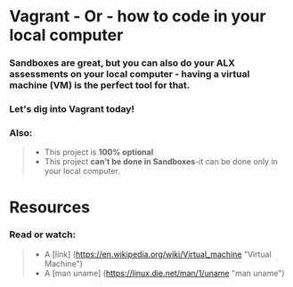 # Vagrant - Or - how to code in your local computer
### Sandboxes are great, but you can also do your ALX assessments on your local computer - having a virtual machine (VM) is the perfect tool for that.
### Let's dig into **Vagrant** today!
### Also:
> * This project is **100% optional**
> * This project **can't be done in Sandboxes**-it can be done only in your local computer.
# Resources
### **Read or watch**:
> * A [link] (https://en.wikipedia.org/wiki/Virtual_machine "Virtual Machine")
> * A [man uname] (https://linux.die.net/man/1/uname "man uname")
   
